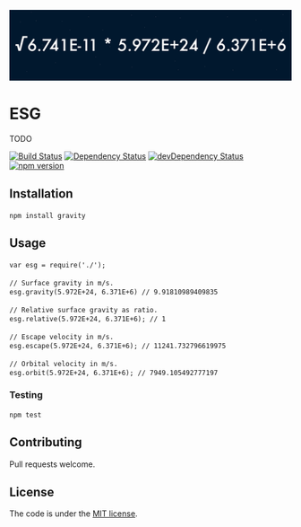 ![](/banner.png)

# ESG
TODO

[![Build Status](https://travis-ci.org/bhalash/wordscramble.svg?branch=master)](https://travis-ci.org/bhalash/wordscramble)
[![Dependency Status](https://david-dm.org/bhalash/wordscramble.svg)](https://david-dm.org/bhalash/wordscramble)
[![devDependency Status](https://david-dm.org/bhalash/wordscramble/dev-status.svg)](https://david-dm.org/bhalash/wordscramble#info=devDependencies)
[![npm version](https://badge.fury.io/js/wordscramble.svg)](https://badge.fury.io/js/wordscramble)

## Installation

    npm install gravity

## Usage

    var esg = require('./');

    // Surface gravity in m/s.
    esg.gravity(5.972E+24, 6.371E+6) // 9.91810989409835

    // Relative surface gravity as ratio.
    esg.relative(5.972E+24, 6.371E+6); // 1

    // Escape velocity in m/s.
    esg.escape(5.972E+24, 6.371E+6); // 11241.732796619975

    // Orbital velocity in m/s.
    esg.orbit(5.972E+24, 6.371E+6); // 7949.105492777197

### Testing

    npm test

## Contributing
Pull requests welcome.

## License
The code is under the [MIT license](/LICENSE).
